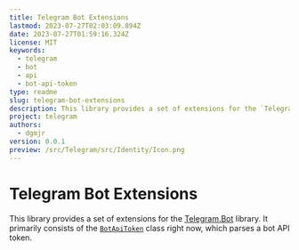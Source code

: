 ```yaml
---
title: Telegram Bot Extensions
lastmod: 2023-07-27T02:03:09.894Z
date: 2023-07-27T01:59:16.324Z
license: MIT
keywords:
  - telegram
  - bot
  - api
  - bot-api-token
type: readme
slug: telegram-bot-extensions
description: This library provides a set of extensions for the `Telegram.Bot` library.  It primarily consists of the `BotApiToken` class right now, which parses a bot API token.
project: telegram
authors:
  - dgmjr
version: 0.0.1
preview: /src/Telegram/src/Identity/Icon.png
---
```


# Telegram Bot Extensions

This library provides a set of extensions for the [Telegram.Bot](https://github.com/TelegramBots/Telegram.Bot) library.  It primarily consists of the [`BotApiToken`](https://github.com/dgmjr-io/Telegram/blob/main/src/Bot.Extensions/Types/BotApiToken.cs) class right now, which parses a bot API token.
